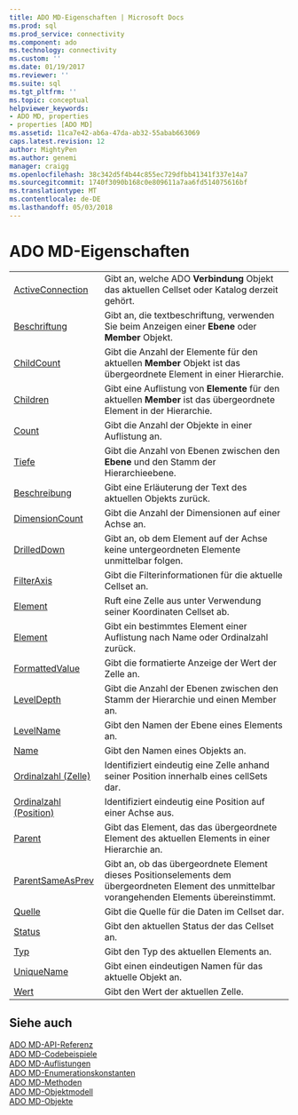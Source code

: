 ```yaml
---
title: ADO MD-Eigenschaften | Microsoft Docs
ms.prod: sql
ms.prod_service: connectivity
ms.component: ado
ms.technology: connectivity
ms.custom: ''
ms.date: 01/19/2017
ms.reviewer: ''
ms.suite: sql
ms.tgt_pltfrm: ''
ms.topic: conceptual
helpviewer_keywords:
- ADO MD, properties
- properties [ADO MD]
ms.assetid: 11ca7e42-ab6a-47da-ab32-55abab663069
caps.latest.revision: 12
author: MightyPen
ms.author: genemi
manager: craigg
ms.openlocfilehash: 38c342d5f4b44c855ec729dfbb41341f337e14a7
ms.sourcegitcommit: 1740f3090b168c0e809611a7aa6fd514075616bf
ms.translationtype: MT
ms.contentlocale: de-DE
ms.lasthandoff: 05/03/2018
---
```

# <a name="ado-md-properties"></a>ADO MD-Eigenschaften
|||  
|-|-|  
|[ActiveConnection](../../../ado/reference/ado-md-api/activeconnection-property-ado-md.md)|Gibt an, welche ADO **Verbindung** Objekt das aktuellen Cellset oder Katalog derzeit gehört.|  
|[Beschriftung](../../../ado/reference/ado-md-api/caption-property-ado-md.md)|Gibt an, die textbeschriftung, verwenden Sie beim Anzeigen einer **Ebene** oder **Member** Objekt.|  
|[ChildCount](../../../ado/reference/ado-md-api/childcount-property-ado-md.md)|Gibt die Anzahl der Elemente für den aktuellen **Member** Objekt ist das übergeordnete Element in einer Hierarchie.|  
|[Children](../../../ado/reference/ado-md-api/children-property-ado-md.md)|Gibt eine Auflistung von **Elemente** für den aktuellen **Member** ist das übergeordnete Element in der Hierarchie.|  
|[Count](../../../ado/reference/ado-api/count-property-ado.md)|Gibt die Anzahl der Objekte in einer Auflistung an.|  
|[Tiefe](../../../ado/reference/ado-md-api/depth-property-ado-md.md)|Gibt die Anzahl von Ebenen zwischen den **Ebene** und den Stamm der Hierarchieebene.|  
|[Beschreibung](../../../ado/reference/ado-md-api/description-property-ado-md.md)|Gibt eine Erläuterung der Text des aktuellen Objekts zurück.|  
|[DimensionCount](../../../ado/reference/ado-md-api/dimensioncount-property-ado-md.md)|Gibt die Anzahl der Dimensionen auf einer Achse an.|  
|[DrilledDown](../../../ado/reference/ado-md-api/drilleddown-property-ado-md.md)|Gibt an, ob dem Element auf der Achse keine untergeordneten Elemente unmittelbar folgen.|  
|[FilterAxis](../../../ado/reference/ado-md-api/filteraxis-property-ado-md.md)|Gibt die Filterinformationen für die aktuelle Cellset an.|  
|[Element](../../../ado/reference/ado-md-api/item-property-ado-md-cellset.md)|Ruft eine Zelle aus unter Verwendung seiner Koordinaten Cellset ab.|  
|[Element](../../../ado/reference/ado-api/item-property-ado.md)|Gibt ein bestimmtes Element einer Auflistung nach Name oder Ordinalzahl zurück.|  
|[FormattedValue](../../../ado/reference/ado-md-api/formattedvalue-property-ado-md.md)|Gibt die formatierte Anzeige der Wert der Zelle an.|  
|[LevelDepth](../../../ado/reference/ado-md-api/leveldepth-property-ado-md.md)|Gibt die Anzahl der Ebenen zwischen den Stamm der Hierarchie und einen Member an.|  
|[LevelName](../../../ado/reference/ado-md-api/levelname-property-ado-md.md)|Gibt den Namen der Ebene eines Elements an.|  
|[Name](../../../ado/reference/ado-md-api/name-property-ado-md.md)|Gibt den Namen eines Objekts an.|  
|[Ordinalzahl (Zelle)](../../../ado/reference/ado-md-api/ordinal-property-ado-md-cell.md)|Identifiziert eindeutig eine Zelle anhand seiner Position innerhalb eines cellSets dar.|  
|[Ordinalzahl (Position)](../../../ado/reference/ado-md-api/ordinal-property-ado-md-position.md)|Identifiziert eindeutig eine Position auf einer Achse aus.|  
|[Parent](../../../ado/reference/ado-md-api/parent-property-ado-md.md)|Gibt das Element, das das übergeordnete Element des aktuellen Elements in einer Hierarchie an.|  
|[ParentSameAsPrev](../../../ado/reference/ado-md-api/parentsameasprev-property-ado-md.md)|Gibt an, ob das übergeordnete Element dieses Positionselements dem übergeordneten Element des unmittelbar vorangehenden Elements übereinstimmt.|  
|[Quelle](../../../ado/reference/ado-md-api/source-property-ado-md.md)|Gibt die Quelle für die Daten im Cellset dar.|  
|[Status](../../../ado/reference/ado-md-api/state-property-ado-md.md)|Gibt den aktuellen Status der das Cellset an.|  
|[Typ](../../../ado/reference/ado-md-api/type-property-ado-md.md)|Gibt den Typ des aktuellen Elements an.|  
|[UniqueName](../../../ado/reference/ado-md-api/uniquename-property-ado-md.md)|Gibt einen eindeutigen Namen für das aktuelle Objekt an.|  
|[Wert](../../../ado/reference/ado-md-api/value-property-ado-md.md)|Gibt den Wert der aktuellen Zelle.|  
  
## <a name="see-also"></a>Siehe auch  
 [ADO MD-API-Referenz](../../../ado/reference/ado-md-api/ado-md-api-reference.md)   
 [ADO MD-Codebeispiele](../../../ado/reference/ado-md-api/ado-md-code-examples.md)   
 [ADO MD-Auflistungen](../../../ado/reference/ado-md-api/ado-md-collections.md)   
 [ADO MD-Enumerationskonstanten](../../../ado/reference/ado-md-api/ado-md-enumerated-constants.md)   
 [ADO MD-Methoden](../../../ado/reference/ado-md-api/ado-md-methods.md)   
 [ADO MD-Objektmodell](../../../ado/reference/ado-md-api/ado-md-object-model.md)   
 [ADO MD-Objekte](../../../ado/reference/ado-md-api/ado-md-objects.md)
